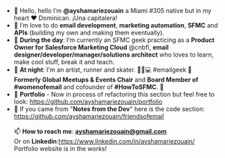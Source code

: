 - 👋 Hello, hello I’m <b>@ayshamariezouain</b> a Miami #305 native but in my heart ❤️ Dominican. ¡Una capitalera! 
- 👀 I’m love to do <b>email development</b>, <b>marketing automation</b>, <b>SFMC</b> and <b>APIs</b> (building my own and making them eventually). 
- 🌱 <b>During the day</b>: I’m currently an SFMC geek practicing as a <b>Product Owner for Salesforce Marketing Cloud</b> @cnbfl, <b>email designer/developer/manager/solutions architect</b> who loves to learn, make cool stuff, break it and teach. 
- 🌙 <b>At night</b>: I'm an artist, runner and skater. 👟🐶💻 #emailgeek 💌 <br> <b>Formerly Global Meetups & Events Chair</b> and <b>Board Member of #womenofemail</b> and cofounder of <b>#HowToSFMC</b>. 🐐
- 💞️ <b>Portfolio</b> - Now in process of refactoring this section but feel free to look: https://github.com/ayshamariezouain/portfolio
- 💪 If you came from "<b>Notes from the Dev</b>" here is the code section: https://github.com/ayshamariezouain/friendsofemail
<br><br>📫 <b>How to reach me</b>: <b>ayshamariezouain@gmail.com</b> <br>Or on <b>Linkedin</b>:https://www.linkedin.com/in/ayshamariezouain/
<br>Portfolio website is in the works!

<!---
ayshamariezouain/ayshamariezouain is a ✨ special ✨ repository because its `README.md` (this file) appears on your GitHub profile.
You can click the Preview link to take a look at your changes.
--->
